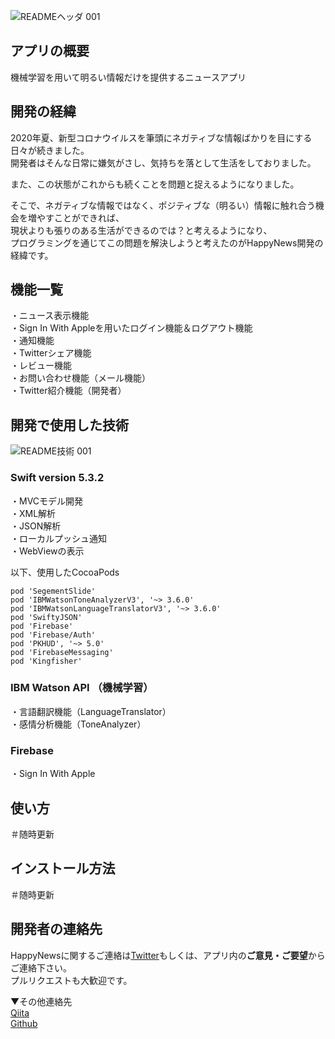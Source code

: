 ![READMEヘッダ 001](https://user-images.githubusercontent.com/61372276/104112023-e9bbd680-532c-11eb-82d6-5f48a28df9e9.jpeg)

## アプリの概要
機械学習を用いて明るい情報だけを提供するニュースアプリ

## 開発の経緯
2020年夏、新型コロナウイルスを筆頭にネガティブな情報ばかりを目にする日々が続きました。  
開発者はそんな日常に嫌気がさし、気持ちを落として生活をしておりました。

また、この状態がこれからも続くことを問題と捉えるようになりました。

そこで、ネガティブな情報ではなく、ポジティブな（明るい）情報に触れ合う機会を増やすことができれば、  
現状よりも張りのある生活ができるのでは？と考えるようになり、  
プログラミングを通じてこの問題を解決しようと考えたのがHappyNews開発の経緯です。

## 機能一覧
・ニュース表示機能  
・Sign In With Appleを用いたログイン機能＆ログアウト機能  
・通知機能  
・Twitterシェア機能  
・レビュー機能  
・お問い合わせ機能（メール機能）  
・Twitter紹介機能（開発者）

## 開発で使用した技術
![README技術 001](https://user-images.githubusercontent.com/61372276/104113183-702ae500-533a-11eb-884c-8d3d1a6848ec.jpeg)
### Swift version 5.3.2
・MVCモデル開発  
・XML解析  
・JSON解析  
・ローカルプッシュ通知  
・WebViewの表示

以下、使用したCocoaPods
```
pod 'SegementSlide'
pod 'IBMWatsonToneAnalyzerV3', '~> 3.6.0'
pod 'IBMWatsonLanguageTranslatorV3', '~> 3.6.0'
pod 'SwiftyJSON'
pod 'Firebase'
pod 'Firebase/Auth'
pod 'PKHUD', '~> 5.0'
pod 'FirebaseMessaging'
pod 'Kingfisher'
```
###  IBM Watson API （機械学習）
・言語翻訳機能（LanguageTranslator）  
・感情分析機能（ToneAnalyzer）

### Firebase
・Sign In With Apple

## 使い方
＃随時更新

## インストール方法
＃随時更新

## 開発者の連絡先
HappyNewsに関するご連絡は[Twitter](https://twitter.com/ken_sasaki2)もしくは、アプリ内の**ご意見・ご要望**からご連絡下さい。  
プルリクエストも大歓迎です。

▼その他連絡先  
[Qiita](https://qiita.com/nkekisasa222)  
[Github](https://github.com/ken-sasaki-222)
